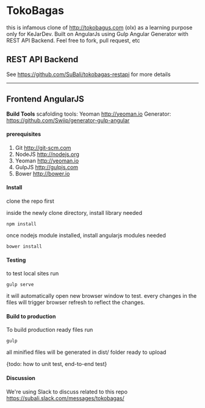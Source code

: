 TokoBagas
=====================
this is infamous clone of http://tokobagus.com (olx) as a learning purpose only for KeJarDev. Built on AngularJs using Gulp Angular Generator with REST API Backend. Feel free to fork, pull request, etc

REST API Backend
--------------
See https://github.com/SuBali/tokobagas-restapi for more details

----------

Frontend AngularJS
--------------
**Build Tools**
scafolding tools: Yeoman http://yeoman.io
Generator: https://github.com/Swiip/generator-gulp-angular 

#### prerequisites
 1. Git http://git-scm.com
 2. NodeJS http://nodejs.org
 3. Yeoman http://yeoman.io
 4. GulpJS http://gulpjs.com
 5. Bower http://bower.io
 
#### Install 
clone the repo first

inside the newly clone directory, install library needed
```
npm install
```
once nodejs module installed, install angularjs modules needed
```
bower install
```

#### Testing
to test local sites run
```
gulp serve
```
it will automatically open new browser window to test. every changes in the files will trigger browser refresh to reflect the changes.

#### Build to production
  To build production ready files run
```
gulp
```
all minified files will be generated in dist/ folder ready to upload

{todo: how to unit test, end-to-end test}

#### Discussion
We're using Slack to discuss related to this repo
https://subali.slack.com/messages/tokobagas/
